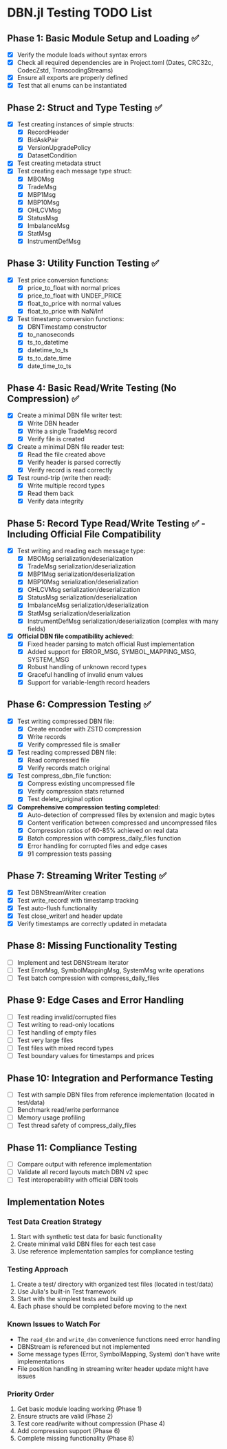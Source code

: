 # DBN.jl Testing TODO List

## Phase 1: Basic Module Setup and Loading ✅

- [x] Verify the module loads without syntax errors
- [x] Check all required dependencies are in Project.toml (Dates, CRC32c, CodecZstd, TranscodingStreams)
- [x] Ensure all exports are properly defined
- [x] Test that all enums can be instantiated

## Phase 2: Struct and Type Testing ✅

- [x] Test creating instances of simple structs:
  - [x] RecordHeader
  - [x] BidAskPair
  - [x] VersionUpgradePolicy
  - [x] DatasetCondition
- [x] Test creating metadata struct
- [x] Test creating each message type struct:
  - [x] MBOMsg
  - [x] TradeMsg
  - [x] MBP1Msg
  - [x] MBP10Msg
  - [x] OHLCVMsg
  - [x] StatusMsg
  - [x] ImbalanceMsg
  - [x] StatMsg
  - [x] InstrumentDefMsg

## Phase 3: Utility Function Testing ✅

- [x] Test price conversion functions:
  - [x] price_to_float with normal prices
  - [x] price_to_float with UNDEF_PRICE
  - [x] float_to_price with normal values
  - [x] float_to_price with NaN/Inf
- [x] Test timestamp conversion functions:
  - [x] DBNTimestamp constructor
  - [x] to_nanoseconds
  - [x] ts_to_datetime
  - [x] datetime_to_ts
  - [x] ts_to_date_time
  - [x] date_time_to_ts

## Phase 4: Basic Read/Write Testing (No Compression) ✅

- [x] Create a minimal DBN file writer test:
  - [x] Write DBN header
  - [x] Write a single TradeMsg record
  - [x] Verify file is created
- [x] Create a minimal DBN file reader test:
  - [x] Read the file created above
  - [x] Verify header is parsed correctly
  - [x] Verify record is read correctly
- [x] Test round-trip (write then read):
  - [x] Write multiple record types
  - [x] Read them back
  - [x] Verify data integrity

## Phase 5: Record Type Read/Write Testing ✅ - Including Official File Compatibility

- [x] Test writing and reading each message type:
  - [x] MBOMsg serialization/deserialization
  - [x] TradeMsg serialization/deserialization
  - [x] MBP1Msg serialization/deserialization
  - [x] MBP10Msg serialization/deserialization
  - [x] OHLCVMsg serialization/deserialization
  - [x] StatusMsg serialization/deserialization
  - [x] ImbalanceMsg serialization/deserialization
  - [x] StatMsg serialization/deserialization
  - [x] InstrumentDefMsg serialization/deserialization (complex with many fields)
- [x] **Official DBN file compatibility achieved**:
  - [x] Fixed header parsing to match official Rust implementation
  - [x] Added support for ERROR_MSG, SYMBOL_MAPPING_MSG, SYSTEM_MSG
  - [x] Robust handling of unknown record types
  - [x] Graceful handling of invalid enum values
  - [x] Support for variable-length record headers

## Phase 6: Compression Testing ✅

- [x] Test writing compressed DBN file:
  - [x] Create encoder with ZSTD compression
  - [x] Write records
  - [x] Verify compressed file is smaller
- [x] Test reading compressed DBN file:
  - [x] Read compressed file
  - [x] Verify records match original
- [x] Test compress_dbn_file function:
  - [x] Compress existing uncompressed file
  - [x] Verify compression stats returned
  - [x] Test delete_original option
- [x] **Comprehensive compression testing completed**:
  - [x] Auto-detection of compressed files by extension and magic bytes
  - [x] Content verification between compressed and uncompressed files
  - [x] Compression ratios of 60-85% achieved on real data
  - [x] Batch compression with compress_daily_files function
  - [x] Error handling for corrupted files and edge cases
  - [x] 91 compression tests passing

## Phase 7: Streaming Writer Testing ✅

- [x] Test DBNStreamWriter creation
- [x] Test write_record! with timestamp tracking
- [x] Test auto-flush functionality
- [x] Test close_writer! and header update
- [x] Verify timestamps are correctly updated in metadata

## Phase 8: Missing Functionality Testing

- [ ] Implement and test DBNStream iterator
- [ ] Test ErrorMsg, SymbolMappingMsg, SystemMsg write operations
- [ ] Test batch compression with compress_daily_files

## Phase 9: Edge Cases and Error Handling

- [ ] Test reading invalid/corrupted files
- [ ] Test writing to read-only locations
- [ ] Test handling of empty files
- [ ] Test very large files
- [ ] Test files with mixed record types
- [ ] Test boundary values for timestamps and prices

## Phase 10: Integration and Performance Testing

- [ ] Test with sample DBN files from reference implementation (located in test/data)
- [ ] Benchmark read/write performance
- [ ] Memory usage profiling
- [ ] Test thread safety of compress_daily_files

## Phase 11: Compliance Testing

- [ ] Compare output with reference implementation
- [ ] Validate all record layouts match DBN v2 spec
- [ ] Test interoperability with official DBN tools

## Implementation Notes

### Test Data Creation Strategy

1. Start with synthetic test data for basic functionality
2. Create minimal valid DBN files for each test case
3. Use reference implementation samples for compliance testing

### Testing Approach

1. Create a test/ directory with organized test files (located in test/data)
2. Use Julia's built-in Test framework
3. Start with the simplest tests and build up
4. Each phase should be completed before moving to the next

### Known Issues to Watch For

- The `read_dbn` and `write_dbn` convenience functions need error handling
- DBNStream is referenced but not implemented
- Some message types (Error, SymbolMapping, System) don't have write implementations
- File position handling in streaming writer header update might have issues

### Priority Order

1. Get basic module loading working (Phase 1)
2. Ensure structs are valid (Phase 2)
3. Test core read/write without compression (Phase 4)
4. Add compression support (Phase 6)
5. Complete missing functionality (Phase 8)
